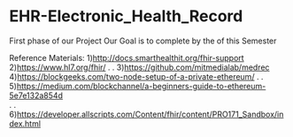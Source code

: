# EHR-Electronic_Health_Record
First phase of our Project
Our Goal is to complete by the of this Semester

Reference Materials:
1)http://docs.smarthealthit.org/fhir-support
2)https://www.hl7.org/fhir/
.
.
3)https://github.com/mitmedialab/medrec
4)https://blockgeeks.com/two-node-setup-of-a-private-ethereum/
.
.
5)https://medium.com/blockchannel/a-beginners-guide-to-ethereum-5e7e132a854d  
.
.
6)https://developer.allscripts.com/Content/fhir/content/PRO171_Sandbox/index.html
